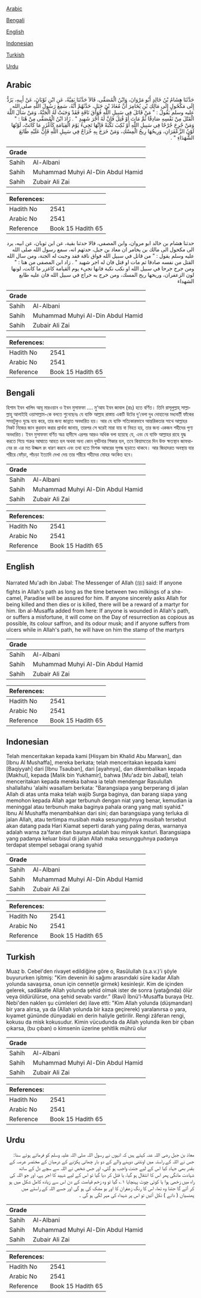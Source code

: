 [Arabic](#arabic)

[Bengali](#bengali)

[English](#english)

[Indonesian](#indonesian)

[Turkish](#turkish)

[Urdu](#urdu)

## Arabic


<div dir="rtl" lang="ar" style={{fontSize:'larger',backgroundColor:'#f8f9fa',padding:20}}>
حَدَّثَنَا هِشَامُ بْنُ خَالِدٍ أَبُو مَرْوَانَ، وَابْنُ الْمُصَفَّى، قَالاَ حَدَّثَنَا بَقِيَّةُ، عَنِ ابْنِ ثَوْبَانَ، عَنْ أَبِيهِ، يَرُدُّ إِلَى مَكْحُولٍ إِلَى مَالِكِ بْنِ يُخَامِرَ أَنَّ مُعَاذَ بْنَ جَبَلٍ، حَدَّثَهُمْ أَنَّهُ، سَمِعَ رَسُولَ اللَّهِ صلى الله عليه وسلم يَقُولُ ‏:‏ ‏"‏ مَنْ قَاتَلَ فِي سَبِيلِ اللَّهِ فُوَاقَ نَاقَةٍ فَقَدْ وَجَبَتْ لَهُ الْجَنَّةُ، وَمَنْ سَأَلَ اللَّهَ الْقَتْلَ مِنْ نَفْسِهِ صَادِقًا ثُمَّ مَاتَ أَوْ قُتِلَ فَإِنَّ لَهُ أَجْرَ شَهِيدٍ ‏"‏ ‏.‏ زَادَ ابْنُ الْمُصَفَّى مِنْ هُنَا ‏:‏ ‏"‏ وَمَنْ جُرِحَ جُرْحًا فِي سَبِيلِ اللَّهِ أَوْ نُكِبَ نَكْبَةً فَإِنَّهَا تَجِيءُ يَوْمَ الْقِيَامَةِ كَأَغْزَرِ مَا كَانَتْ، لَوْنُهَا لَوْنُ الزَّعْفَرَانِ، وَرِيحُهَا رِيحُ الْمِسْكِ، وَمَنْ خَرَجَ بِهِ خُرَاجٌ فِي سَبِيلِ اللَّهِ فَإِنَّ عَلَيْهِ طَابَعَ الشُّهَدَاءِ ‏"‏ ‏.‏
</div>
<div style={{backgroundColor:'#f8f9fa',padding:20, marginBottom: 10}}><table> <thead> <tr> <th>Grade</th> <th></th> </tr> </thead> <tbody> <tr><td>Sahih</td><td>Al-Albani</td></tr><tr><td>Sahih</td><td>Muhammad Muhyi Al-Din Abdul Hamid</td></tr><tr><td>Sahih</td><td>Zubair Ali Zai</td></tr></tbody></table><table> <thead> <tr> <th>References:</th> <th></th> </tr> </thead> <tbody><tr><td>Hadith No</td><td>2541</td></tr><tr><td>Arabic No</td><td>2541</td></tr><tr><td>Reference</td><td>Book 15 Hadith 65</td></tr></tbody></table></div>


<div dir="rtl" lang="ar" style={{fontSize:'larger',backgroundColor:'#f8f9fa',padding:20}}>
حدثنا هشام بن خالد ابو مروان، وابن المصفى، قالا حدثنا بقية، عن ابن ثوبان، عن ابيه، يرد الى مكحول الى مالك بن يخامر ان معاذ بن جبل، حدثهم انه، سمع رسول الله صلى الله عليه وسلم يقول : " من قاتل في سبيل الله فواق ناقة فقد وجبت له الجنة، ومن سال الله القتل من نفسه صادقا ثم مات او قتل فان له اجر شهيد " . زاد ابن المصفى من هنا : " ومن جرح جرحا في سبيل الله او نكب نكبة فانها تجيء يوم القيامة كاغزر ما كانت، لونها لون الزعفران، وريحها ريح المسك، ومن خرج به خراج في سبيل الله فان عليه طابع الشهداء
</div>
<div style={{backgroundColor:'#f8f9fa',padding:20, marginBottom: 10}}><table> <thead> <tr> <th>Grade</th> <th></th> </tr> </thead> <tbody> <tr><td>Sahih</td><td>Al-Albani</td></tr><tr><td>Sahih</td><td>Muhammad Muhyi Al-Din Abdul Hamid</td></tr><tr><td>Sahih</td><td>Zubair Ali Zai</td></tr></tbody></table><table> <thead> <tr> <th>References:</th> <th></th> </tr> </thead> <tbody><tr><td>Hadith No</td><td>2541</td></tr><tr><td>Arabic No</td><td>2541</td></tr><tr><td>Reference</td><td>Book 15 Hadith 65</td></tr></tbody></table></div>

## Bengali


<div dir="ltr" lang="bn" style={{fontSize:'larger',backgroundColor:'#f8f9fa',padding:20}}>
হিশাম ইবন খালিদ আবূ মারওয়ান ও ইবন মুসাফফা .... মু‘আয ইবন জাবাল (রাঃ) হতে বর্ণিত। তিনি রাসূলুল্লাহ্ সাল্লাল্লাহু আলাইহি ওয়াসাল্লাম-কে বলতে শুনেছেনঃ যে ব্যক্তি আল্লাহ রাস্তায় একটি উটের দু‘বেলা দুধ দোহানের মধ্যবর্তী ফাঁকের সময়টুকুও যুদ্ধে ব্যয় করে, তার জন্য জান্নাত অবধারিত হয়। আর যে ব্যক্তি সত্যিকারভাবে আন্তরিকতার সাথে আল্লাহর নিকট নিজের জান কুরবান করার প্রার্থনা জানায়, তারপর সে ঘরেই মারা যায় বা নিহত হয়, তার জন্য একজন শহীদের পুণ্য অবধারিত। ইবন মুসাফফা বর্ণিত অত্র হাদীসে এরপর আরও অধিক বলা হয়েছে যে, এবং যে ব্যক্তি আল্লাহর রাহে যুদ্ধ করতে গিয়ে শত্রুর আঘাতে আহত হল অথবা অন্য কোন দুর্ঘটনার শিকার হল, তবে কিয়ামতের দিন উক্ত ক্ষতস্থান জাফরানের রং এর মত উজ্জল রং ধারণ করবে এবং তথা হতে মিশক আম্বরের সুগন্ধ ছড়াতে থাকবে। আর জিহাদরত অবস্থায় যার শরীরে ফোঁড়া, পাঁচড়া ইত্যাদি দেখা দেয় তার শরীরে শহীদের মোহর অংকিত হবে।
</div>
<div style={{backgroundColor:'#f8f9fa',padding:20, marginBottom: 10}}><table> <thead> <tr> <th>Grade</th> <th></th> </tr> </thead> <tbody> <tr><td>Sahih</td><td>Al-Albani</td></tr><tr><td>Sahih</td><td>Muhammad Muhyi Al-Din Abdul Hamid</td></tr><tr><td>Sahih</td><td>Zubair Ali Zai</td></tr></tbody></table><table> <thead> <tr> <th>References:</th> <th></th> </tr> </thead> <tbody><tr><td>Hadith No</td><td>2541</td></tr><tr><td>Arabic No</td><td>2541</td></tr><tr><td>Reference</td><td>Book 15 Hadith 65</td></tr></tbody></table></div>

## English


<div dir="ltr" lang="en" style={{fontSize:'larger',backgroundColor:'#f8f9fa',padding:20}}>
Narrated Mu'adh ibn Jabal: The Messenger of Allah (ﷺ) said: If anyone fights in Allah's path as long as the time between two milkings of a she-camel, Paradise will be assured for him. If anyone sincerely asks Allah for being killed and then dies or is killed, there will be a reward of a martyr for him. Ibn al-Musaffa added from here: If anyone is wounded in Allah's path, or suffers a misfortune, it will come on the Day of resurrection as copious as possible, its colour saffron, and its odour musk; and if anyone suffers from ulcers while in Allah's path, he will have on him the stamp of the martyrs
</div>
<div style={{backgroundColor:'#f8f9fa',padding:20, marginBottom: 10}}><table> <thead> <tr> <th>Grade</th> <th></th> </tr> </thead> <tbody> <tr><td>Sahih</td><td>Al-Albani</td></tr><tr><td>Sahih</td><td>Muhammad Muhyi Al-Din Abdul Hamid</td></tr><tr><td>Sahih</td><td>Zubair Ali Zai</td></tr></tbody></table><table> <thead> <tr> <th>References:</th> <th></th> </tr> </thead> <tbody><tr><td>Hadith No</td><td>2541</td></tr><tr><td>Arabic No</td><td>2541</td></tr><tr><td>Reference</td><td>Book 15 Hadith 65</td></tr></tbody></table></div>

## Indonesian


<div dir="ltr" lang="id" style={{fontSize:'larger',backgroundColor:'#f8f9fa',padding:20}}>
Telah menceritakan kepada kami [Hisyam bin Khalid Abu Marwan], dan [Ibnu Al Mushaffa], mereka berkata; telah menceritakan kepada kami [Baqiyyah] dari [Ibnu Tsauban], dari [ayahnya], dan dikembalikan kepada [Makhul], kepada [Malik bin Yukhamir], bahwa [Mu'adz bin Jabal], telah menceritakan kepada mereka bahwa ia telah mendengar Rasulullah shallallahu 'alaihi wasallam berkata: "Barangsiapa yang berperang di jalan Allah di atas unta maka telah wajib Surga baginya, dan barang siapa yang memohon kepada Allah agar terbunuh dengan niat yang benar, kemudian ia meninggal atau terbunuh maka baginya pahala orang yang mati syahid." Ibnu Al Mushaffa menambahkan dari sini; dan barangsiapa yang terluka di jalan Allah, atau tertimpa musibah maka sesungguhnya musibah tersebut akan datang pada Hari Kiamat seperti darah yang paling deras, warnanya adalah warna za'faran dan baunya adalah bau minyak kasturi. Barangsiapa yang padanya keluar bisul di jalan Allah maka sesungguhnya padanya terdapat stempel sebagai orang syahid
</div>
<div style={{backgroundColor:'#f8f9fa',padding:20, marginBottom: 10}}><table> <thead> <tr> <th>Grade</th> <th></th> </tr> </thead> <tbody> <tr><td>Sahih</td><td>Al-Albani</td></tr><tr><td>Sahih</td><td>Muhammad Muhyi Al-Din Abdul Hamid</td></tr><tr><td>Sahih</td><td>Zubair Ali Zai</td></tr></tbody></table><table> <thead> <tr> <th>References:</th> <th></th> </tr> </thead> <tbody><tr><td>Hadith No</td><td>2541</td></tr><tr><td>Arabic No</td><td>2541</td></tr><tr><td>Reference</td><td>Book 15 Hadith 65</td></tr></tbody></table></div>

## Turkish


<div dir="ltr" lang="tr" style={{fontSize:'larger',backgroundColor:'#f8f9fa',padding:20}}>
Muaz b. Cebel'den rivayet edildiğine göre o, Rasûlullah (s.a.v.)'i şöyle buyururken işitmiş: "Kim devenin iki sağımı arasındaki süre kadar Allah yolunda savaşırsa, onun için cennet(e girmek) kesinleşir. Kim de içinden gelerek, sadâkatle Allah yolunda şehid olmak ister de sonra (yatağında) ölür veya öldürülürse, ona şehid sevabı vardır.” (Ravi) İbnü'l-Musaffa buraya (Hz. Nebi'den naklen şu cümleleri de) ilave etti: "Kim Allah yolunda (düşmandan) bir yara alırsa, ya da (Allah yolunda bir kaza geçirerek) yaralanırsa o yara, kıyamet gününde dünyadaki en derin haliyle getirilir. Rengi zâferan rengi, kokusu da misk kokusudur. Kimin vücudunda da Allah yolunda iken bir çıban çıkarsa, (bu çıban) o kimsenin üzerine şehitlik mührü olur
</div>
<div style={{backgroundColor:'#f8f9fa',padding:20, marginBottom: 10}}><table> <thead> <tr> <th>Grade</th> <th></th> </tr> </thead> <tbody> <tr><td>Sahih</td><td>Al-Albani</td></tr><tr><td>Sahih</td><td>Muhammad Muhyi Al-Din Abdul Hamid</td></tr><tr><td>Sahih</td><td>Zubair Ali Zai</td></tr></tbody></table><table> <thead> <tr> <th>References:</th> <th></th> </tr> </thead> <tbody><tr><td>Hadith No</td><td>2541</td></tr><tr><td>Arabic No</td><td>2541</td></tr><tr><td>Reference</td><td>Book 15 Hadith 65</td></tr></tbody></table></div>

## Urdu


<div dir="rtl" lang="ur" style={{fontSize:'larger',backgroundColor:'#f8f9fa',padding:20}}>
معاذ بن جبل رضی اللہ عنہ کہتے ہیں کہ انہوں نے رسول اللہ صلی اللہ علیہ وسلم کو فرماتے ہوئے سنا: جس نے اللہ کے راستہ میں اونٹنی دوہنے والے کے دو بار چھاتی پکڑنے کے درمیان کے مختصر عرصہ کے بقدر بھی جہاد کیا اس کے لیے جنت واجب ہو گئی، اور جس شخص نے اللہ سے سچے دل کے ساتھ شہادت مانگی پھر اس کا انتقال ہو گیا، یا قتل کر دیا گیا تو اس کے لیے شہید کا اجر ہے، اور جو اللہ کی راہ میں زخمی ہوا یا کوئی چوٹ پہنچایا ۱؎ گیا تو وہ زخم قیامت کے دن اس سے زیادہ کامل شکل میں ہو کر آئے گا جتنا وہ تھا، اس کا رنگ زعفران کا اور بو مشک کی ہو گی اور جسے اللہ کے راستے میں پھنسیاں ( دانے ) نکل آئیں تو اس پر شہداء کی مہر لگی ہو گی ۔
</div>
<div style={{backgroundColor:'#f8f9fa',padding:20, marginBottom: 10}}><table> <thead> <tr> <th>Grade</th> <th></th> </tr> </thead> <tbody> <tr><td>Sahih</td><td>Al-Albani</td></tr><tr><td>Sahih</td><td>Muhammad Muhyi Al-Din Abdul Hamid</td></tr><tr><td>Sahih</td><td>Zubair Ali Zai</td></tr></tbody></table><table> <thead> <tr> <th>References:</th> <th></th> </tr> </thead> <tbody><tr><td>Hadith No</td><td>2541</td></tr><tr><td>Arabic No</td><td>2541</td></tr><tr><td>Reference</td><td>Book 15 Hadith 65</td></tr></tbody></table></div>